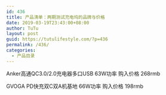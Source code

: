 ```yaml
---
id: 436
title: 产品清单：两期测试充电坞的品牌与价格
date: 2019-03-19T23:43:00+08:00
author: TuTu
layout: post
guid: https://tutulifestyle.com/?p=436
permalink: /436/
categories:
  - 产品目录
---
```

<figure class="wp-block-embed">

<div class="wp-block-embed__wrapper">
</div></figure> 

Anker高通QC3.0/2.0充电器多口USB 63W功率 购入价格 268rmb<figure class="wp-block-embed">

<div class="wp-block-embed__wrapper">
</div></figure> 

GVOGA PD快充双C双A机基地 66W功率 购入价格 198rmb